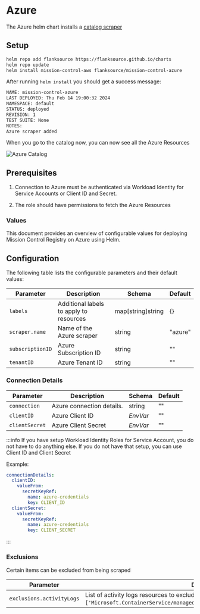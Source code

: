 # Azure

The Azure helm chart installs a [catalog scraper](/config-db/scrapers/azure)

## Setup

```sh
helm repo add flanksource https://flanksource.github.io/charts
helm repo update
helm install mission-control-aws flanksource/mission-control-azure
```

After running `helm install` you should get a success message:

```sh
NAME: mission-control-azure
LAST DEPLOYED: Thu Feb 14 19:00:32 2024
NAMESPACE: default
STATUS: deployed
REVISION: 1
TEST SUITE: None
NOTES:
Azure scraper added
```

When you go to the catalog now, you can now see all the Azure Resources

![Azure Catalog](/img/azure-registry-catalog-scraper.png)

## Prerequisites

1. Connection to Azure must be authenticated via Workload Identity for Service Accounts or Client ID and Secret.

2. The role should have permissions to fetch the Azure Resources

### Values

This document provides an overview of configurable values for deploying Mission Control Registry on Azure using Helm.

## Configuration

The following table lists the configurable parameters and their default values:

| Parameter        | Description                             | Schema            | Default |
| ---------------- | --------------------------------------- | ----------------- | ------- |
| `labels`         | Additional labels to apply to resources | map[string]string | {}      |
| `scraper.name`   | Name of the Azure scraper               | string            | "azure" |
| `subscriptionID` | Azure Subscription ID                   | string            | ""      |
| `tenantID`       | Azure Tenant ID                         | string            | ""      |

### Connection Details

| Parameter      | Description               | Schema                                         | Default |
| -------------- | ------------------------- | ---------------------------------------------- | ------- |
| `connection`   | Azure connection details. | string                                         | ""      |
| `clientID`     | Azure Client ID           | <CommonLink to="secrets">_EnvVar_</CommonLink> | ""      |
| `clientSecret` | Azure Client Secret       | <CommonLink to="secrets">_EnvVar_</CommonLink> | ""      |

:::info
If you have setup Workload Identity Roles for Service Account, you do not have to do anything else. If you do not have that setup, you can use Client ID and Client Secret

Example:

```yaml title="values.yaml"
connectionDetails:
  clientID:
    valueFrom:
      secretKeyRef:
        name: azure-credentials
        key: CLIENT_ID
  clientSecret:
    valueFrom:
      secretKeyRef:
        name: azure-credentials
        key: CLIENT_SECRET
```

:::

### Exclusions

Certain items can be excluded from being scraped

| Parameter                 | Description                                                                                                                              | Default |
| ------------------------- | ---------------------------------------------------------------------------------------------------------------------------------------- | ------- |
| `exclusions.activityLogs` | List of activity logs resources to exclude (Example: `['Microsoft.ContainerService/managedClusters/listClusterAdminCredential/action']`) | []      |
